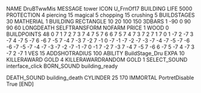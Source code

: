 NAME DruBTwwMis
MESSAGE tower
ICON U_FrnOf17
BUILDING
LIFE 5000
PROTECTION 4 piercing 15 magical 5 chopping 15 crushing 5
BUILDSTAGES 30
MATHERIAL 1 BUILDING
RECTANGLE 10 20 100 150
3DBARS 1 -90 0 90 90 60 
LONGDEATH
SELFTRANSFORM
NOFARM
PRICE 1 WOOD 0
BUILDPOINTS   48    0  7  1  7  2  7  3  7  4  7  5  7  6  6  7  5  7  4  7  3  7  2  7  1      7  0  1  -7  2  -7  3  -7  4  -7  5  -7  6  -6  7  -5  7  -4  7  -3  7  -2  7  -1      0  -7  -1  -7  -2  -7  -3  -7  -4  -7  -5  -7  -6  -6  -7  -5  -7  -4  -7  -3  -7  -2  -7  -1       -7  0  -1  7  -2  7  -3  7  -4  7  -5  7  -6  6  -7  5  -7  4  -7  3  -7  2  -7  1
VES 15
ADDSHOTRADIUS 100
ABILITY BuildStage_Dru
EXPA 10
KILLERAWARD             GOLD 4
KILLERAWARDRANDOM       GOLD 1
SELECT_SOUND interface_click
BORN_SOUND building_ready

DEATH_SOUND building_death
CYLINDER 25 170
IMMORTAL
PortretDisable True
[END]


